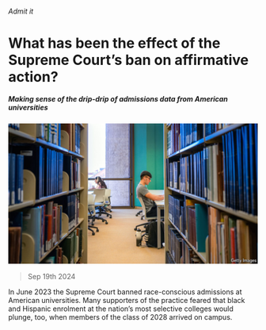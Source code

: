 ###### Admit it

# What has been the effect of the Supreme Court’s ban on affirmative action? 

##### Making sense of the drip-drip of admissions data from American universities 

![image](images/20240921_USP505.jpg) 

> Sep 19th 2024 

In June 2023 the Supreme Court banned race-conscious admissions at American universities. Many supporters of the practice feared that black and Hispanic enrolment at the nation’s most selective colleges would plunge, too, when members of the class of 2028 arrived on campus.


